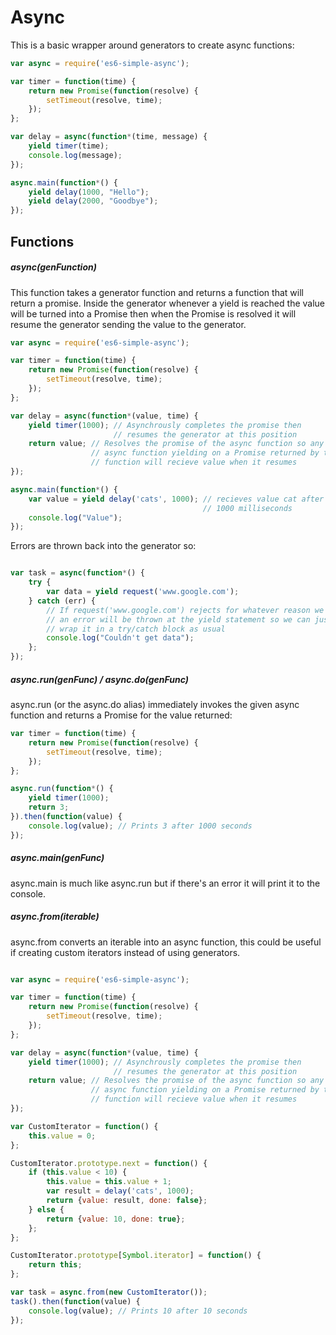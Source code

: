 # Async

This is a basic wrapper around generators to create async functions:

```javascript
var async = require('es6-simple-async');

var timer = function(time) {
    return new Promise(function(resolve) {
        setTimeout(resolve, time);
    });
};

var delay = async(function*(time, message) {
    yield timer(time);
    console.log(message);
});

async.main(function*() {
    yield delay(1000, "Hello");
    yield delay(2000, "Goodbye");
});

```

## Functions

##### async(genFunction)
This function takes a generator function and returns a function that will return a promise. Inside the generator whenever a yield is reached the value will be turned into a Promise then when the Promise is resolved it will resume the generator sending the value to the generator.

```javascript
var async = require('es6-simple-async');

var timer = function(time) {
    return new Promise(function(resolve) {
        setTimeout(resolve, time);
    });
};

var delay = async(function*(value, time) {
    yield timer(1000); // Asynchrously completes the promise then
                       // resumes the generator at this position
    return value; // Resolves the promise of the async function so any
                  // async function yielding on a Promise returned by this
                  // function will recieve value when it resumes
});

async.main(function*() {
    var value = yield delay('cats', 1000); // recieves value cat after
                                           // 1000 milliseconds
    console.log("Value");
});
```

Errors are thrown back into the generator so:
```javascript

var task = async(function*() {
    try {
        var data = yield request('www.google.com');
    } catch (err) {
        // If request('www.google.com') rejects for whatever reason we'll
        // an error will be thrown at the yield statement so we can just
        // wrap it in a try/catch block as usual
        console.log("Couldn't get data");
    };
});

```



##### async.run(genFunc) / async.do(genFunc)
async.run (or the async.do alias) immediately invokes the given async function and returns a Promise for the value returned:
```javascript
var timer = function(time) {
    return new Promise(function(resolve) {
        setTimeout(resolve, time);
    });
};

async.run(function*() {
    yield timer(1000);
    return 3;
}).then(function(value) {
    console.log(value); // Prints 3 after 1000 seconds
});

```


##### async.main(genFunc)
async.main is much like async.run but if there's an error it will print it to the console.


##### async.from(iterable)
async.from converts an iterable into an async function, this could be useful if creating custom iterators instead of using generators.

```javascript

var async = require('es6-simple-async');

var timer = function(time) {
    return new Promise(function(resolve) {
        setTimeout(resolve, time);
    });
};

var delay = async(function*(value, time) {
    yield timer(1000); // Asynchrously completes the promise then
                       // resumes the generator at this position
    return value; // Resolves the promise of the async function so any
                  // async function yielding on a Promise returned by this
                  // function will recieve value when it resumes
});

var CustomIterator = function() {
    this.value = 0;
};

CustomIterator.prototype.next = function() {
    if (this.value < 10) {
        this.value = this.value + 1;
        var result = delay('cats', 1000);
        return {value: result, done: false};
    } else {
        return {value: 10, done: true};
    };
};

CustomIterator.prototype[Symbol.iterator] = function() {
    return this;
};

var task = async.from(new CustomIterator());
task().then(function(value) {
    console.log(value); // Prints 10 after 10 seconds
});


```

